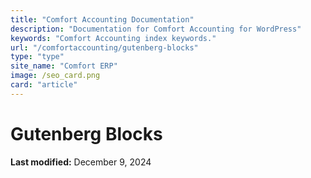 ```yaml
---
title: "Comfort Accounting Documentation"
description: "Documentation for Comfort Accounting for WordPress"
keywords: "Comfort Accounting index keywords."
url: "/comfortaccounting/gutenberg-blocks"
type: "type"
site_name: "Comfort ERP"
image: /seo_card.png
card: "article"
---
```

# Gutenberg Blocks



**Last modified:** December 9, 2024